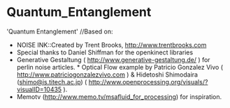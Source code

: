 # Quantum_Entanglement
'Quantum Entanglement'
//Based on:
 * NOISE INK::Created by Trent Brooks, http://www.trentbrooks.com
 * Special thanks to Daniel Shiffman for the openkinect libraries
 * Generative Gestaltung ( http://www.generative-gestaltung.de/ ) for perlin noise articles.
 * Optical Flow example by Patricio Gonzalez Vivo ( http://www.patriciogonzalezvivo.com )
                         & Hidetoshi Shimodaira (shimo@is.titech.ac.jp)
  						   ( http://www.openprocessing.org/visuals/?visualID=10435 ).
 * Memotv (http://www.memo.tv/msafluid_for_processing) for inspiration.
